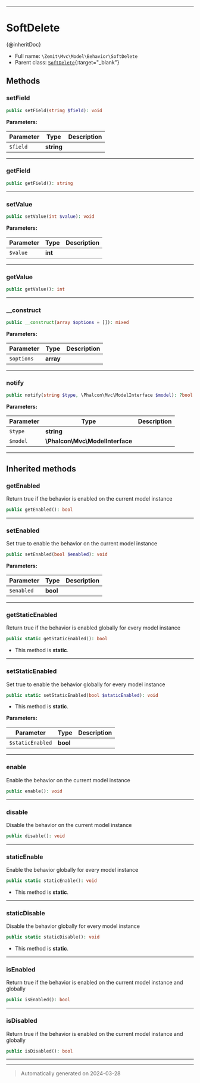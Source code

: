 ***

# SoftDelete

{@inheritDoc}



* Full name: `\Zemit\Mvc\Model\Behavior\SoftDelete`
* Parent class: [`SoftDelete`](https://docs.phalcon.io/latest/api/){:target="_blank"}




## Methods


### setField



```php
public setField(string $field): void
```








**Parameters:**

| Parameter | Type | Description |
|-----------|------|-------------|
| `$field` | **string** |  |





***

### getField



```php
public getField(): string
```












***

### setValue



```php
public setValue(int $value): void
```








**Parameters:**

| Parameter | Type | Description |
|-----------|------|-------------|
| `$value` | **int** |  |





***

### getValue



```php
public getValue(): int
```












***

### __construct



```php
public __construct(array $options = []): mixed
```








**Parameters:**

| Parameter | Type | Description |
|-----------|------|-------------|
| `$options` | **array** |  |





***

### notify



```php
public notify(string $type, \Phalcon\Mvc\ModelInterface $model): ?bool
```








**Parameters:**

| Parameter | Type | Description |
|-----------|------|-------------|
| `$type` | **string** |  |
| `$model` | **\Phalcon\Mvc\ModelInterface** |  |





***


## Inherited methods


### getEnabled

Return true if the behavior is enabled
on the current model instance

```php
public getEnabled(): bool
```












***

### setEnabled

Set true to enable the behavior
on the current model instance

```php
public setEnabled(bool $enabled): void
```








**Parameters:**

| Parameter | Type | Description |
|-----------|------|-------------|
| `$enabled` | **bool** |  |





***

### getStaticEnabled

Return true if the behavior is enabled
globally for every model instance

```php
public static getStaticEnabled(): bool
```



* This method is **static**.








***

### setStaticEnabled

Set true to enable the behavior
globally for every model instance

```php
public static setStaticEnabled(bool $staticEnabled): void
```



* This method is **static**.




**Parameters:**

| Parameter | Type | Description |
|-----------|------|-------------|
| `$staticEnabled` | **bool** |  |





***

### enable

Enable the behavior
on the current model instance

```php
public enable(): void
```












***

### disable

Disable the behavior
on the current model instance

```php
public disable(): void
```












***

### staticEnable

Enable the behavior
globally for every model instance

```php
public static staticEnable(): void
```



* This method is **static**.








***

### staticDisable

Disable the behavior
globally for every model instance

```php
public static staticDisable(): void
```



* This method is **static**.








***

### isEnabled

Return true if the behavior is enabled
on the current model instance and globally

```php
public isEnabled(): bool
```












***

### isDisabled

Return true if the behavior is enabled
on the current model instance and globally

```php
public isDisabled(): bool
```












***


***
> Automatically generated on 2024-03-28
